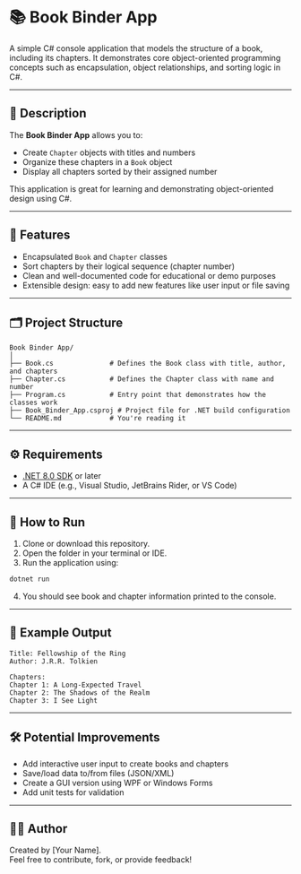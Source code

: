 # 📚 Book Binder App

A simple C# console application that models the structure of a book, including its chapters. It demonstrates core object-oriented programming concepts such as encapsulation, object relationships, and sorting logic in C#.

---

## 🚀 Description

The **Book Binder App** allows you to:

- Create `Chapter` objects with titles and numbers
- Organize these chapters in a `Book` object
- Display all chapters sorted by their assigned number

This application is great for learning and demonstrating object-oriented design using C#.

---

## 🧩 Features

- Encapsulated `Book` and `Chapter` classes
- Sort chapters by their logical sequence (chapter number)
- Clean and well-documented code for educational or demo purposes
- Extensible design: easy to add new features like user input or file saving

---

## 🗂️ Project Structure

```
Book Binder App/
│
├── Book.cs              # Defines the Book class with title, author, and chapters
├── Chapter.cs           # Defines the Chapter class with name and number
├── Program.cs           # Entry point that demonstrates how the classes work
├── Book_Binder_App.csproj # Project file for .NET build configuration
└── README.md            # You're reading it
```

---

## ⚙️ Requirements

- [.NET 8.0 SDK](https://dotnet.microsoft.com/download) or later
- A C# IDE (e.g., Visual Studio, JetBrains Rider, or VS Code)

---

## 🧪 How to Run

1. Clone or download this repository.
2. Open the folder in your terminal or IDE.
3. Run the application using:

```bash
dotnet run
```

4. You should see book and chapter information printed to the console.

---

## 📌 Example Output

```
Title: Fellowship of the Ring
Author: J.R.R. Tolkien

Chapters:
Chapter 1: A Long-Expected Travel
Chapter 2: The Shadows of the Realm
Chapter 3: I See Light
```

---

## 🛠️ Potential Improvements

- Add interactive user input to create books and chapters
- Save/load data to/from files (JSON/XML)
- Create a GUI version using WPF or Windows Forms
- Add unit tests for validation

---

## 👨‍💻 Author

Created by [Your Name].  
Feel free to contribute, fork, or provide feedback!
